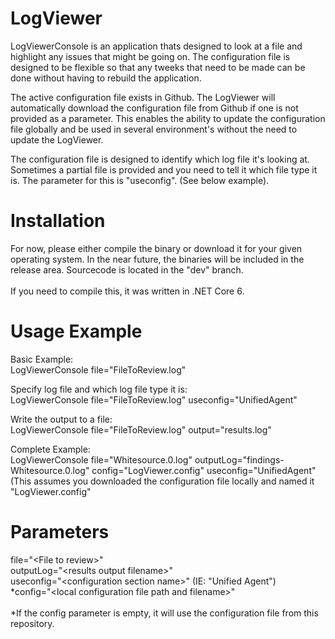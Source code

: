# LogViewer
LogViewerConsole is an application thats designed to look at a file and highlight any issues that might be going on.  The configuration file is designed to be flexible so that any tweeks that need to be made can be done without having to rebuild the application.

The active configuration file exists in Github.  The LogViewer will automatically download the configuration file from Github if one is not provided as a parameter.  This enables the ability to update the configuration file globally and be used in several environment's without the need to update the LogViewer.

The configuration file is designed to identify which log file it's looking at.  Sometimes a partial file is provided and you need to tell it which file type it is.  The parameter for this is "useconfig". (See below example).

# Installation
For now, please either compile the binary or download it for your given operating system.  In the near future, the binaries will be included in the release area.  Sourcecode is located in the "dev" branch.
<br><br>If you need to compile this, it was written in .NET Core 6.

# Usage Example
Basic Example:<br>
LogViewerConsole file="FileToReview.log"<br>

Specify log file and which log file type it is:<br>
LogViewerConsole file="FileToReview.log" useconfig="UnifiedAgent"<br>

Write the output to a file:<br>
LogViewerConsole file="FileToReview.log" output="results.log"<br>

Complete Example:<br>
LogViewerConsole file="Whitesource.0.log" outputLog="findings-Whitesource.0.log" config="LogViewer.config" useconfig="UnifiedAgent" <br>(This assumes you downloaded the configuration file locally and named it "LogViewer.config" <br>
# Parameters
file="\<File to review\>"<br>
outputLog="\<results output filename\>"<br>
useconfig="\<configuration section name\>"  (IE: "Unified Agent")<br>
*config="\<local configuration file path and filename\>"<br><br>
*If the config parameter is empty, it will use the configuration file from this repository.
